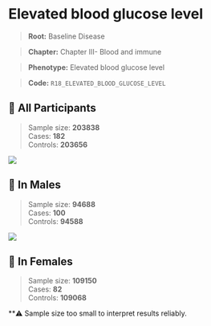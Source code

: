 # Elevated blood glucose level

> **Root:** Baseline Disease  

> **Chapter:** Chapter III- Blood and immune  

> **Phenotype:** Elevated blood glucose level  

> **Code:** `R18_ELEVATED_BLOOD_GLUCOSE_LEVEL`

## 🧪 All Participants  
> Sample size: **203838**  
> Cases: **182**  
> Controls: **203656**
<img src="/Disease/Figures/ALL/Baseline/R18_ELEVATED_BLOOD_GLUCOSE_LEVEL.png"/>
<CsvTable src="/Disease/Data/ALL/Baseline/LG_R18_ELEVATED_BLOOD_GLUCOSE_LEVEL.csv" label="🔍 View full results" />

## 👨 In Males  
> Sample size: **94688**  
> Cases: **100**  
> Controls: **94588**
<img src="/Disease/Figures/Male/Baseline/R18_ELEVATED_BLOOD_GLUCOSE_LEVEL.png"/>
<CsvTable src="/Disease/Data/Male/Baseline/LG_R18_ELEVATED_BLOOD_GLUCOSE_LEVEL.csv" label="🔍 View full results" />

## 👩 In Females  
> Sample size: **109150**  
> Cases: **82**  
> Controls: **109068**

**⚠️ Sample size too small to interpret results reliably.
